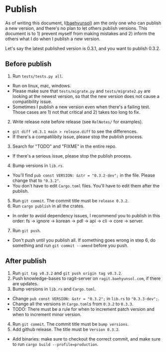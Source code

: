 # Publish

As of writing this document, I([baehyunsol]) am the only one who can publish a new version, and there's no plan to let others publish versions. This document is to 1) prevent myself from making mistakes and 2) inform the others what I do when I publish a new version.

Let's say the latest published version is 0.3.1, and you want to publish 0.3.2.

## Before publish

1. Run `tests/tests.py all`.
  - Run on linux, mac, windows.
  - Please make sure that `tests/migrate.py` and `tests/migrate2.py` are looking at the newest version, so that the new version does not cause a compatibility issue.
  - Sometimes I publish a new version even when there's a failing test. Those cases are 1) not that critical and 2) takes too long to fix.
2. Write release note before release (see `RelNotes/` for examples).
  - `git diff v0.3.1 main > release.diff` to see the differences.
  - If there's a compatilibity issue, please stop the publish process.
3. Search for "TODO" and "FIXME" in the entire repo.
  - If there's a serious issue, please stop the publish process.
4. Bump versions in `lib.rs`.
  - You'll find `pub const VERSION: &str = "0.3.2-dev";` in the file. Please change that to `"0.3.2"`.
  - You don't have to edit `Cargo.toml` files. You'll have to edit them after the publish.
5. Run `git commit`. The commit title must be `release 0.3.2`.
6. Run `cargo publish` in all the crates.
  - In order to avoid dependency issues, I recommend you to publish in this order: fs -> ignore -> korean -> pdl -> api -> cli -> core -> server.
7. Run `git push`.
  - Don't push until you publish all. If something goes wrong in step 6, do something and run `git commit --amend` before you push.

## After publish

1. Run `git tag v0.3.2` and `git push origin tag v0.3.2`.
2. Push knowledge-bases to ragit-server on `ragit.baehyunsol.com`, if there are updates.
3. Bump versions in `lib.rs` and `Cargo.toml`.
  - Change `pub const VERSION: &str = "0.3.2";` in `lib.rs` to `"0.3.3-dev";`.
  - Change all the versions in `Cargo.toml`s from `0.3.2` to `0.3.3`.
  - TODO: There must be a rule for when to increment patch version and when to increment minor version.
4. Run `git commit`. The commit title must be `bump versions`.
5. Add github release. The title must be `Version 0.3.2`.
  - Add binaries: make sure to checkout the correct commit, and make sure to run `cargo build --profile=production`.

[baehyunsol]: https://github.com/baehyunsol
